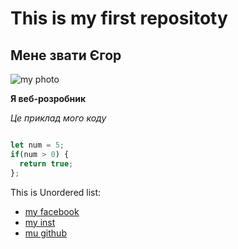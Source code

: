 # This is my first repositoty

## Мене звати Єгор

![my photo](https://user-images.githubusercontent.com/60629407/139448835-f652c6bd-02bf-4654-8e25-9d947acf7581.png)

**Я веб-розробник**

*Це приклад мого коду*

```javascript

let num = 5;
if(num > 0) {
  return true;
};
```

This is Unordered list:
* [my facebook]()
* [my inst]()
* [mu github]()

